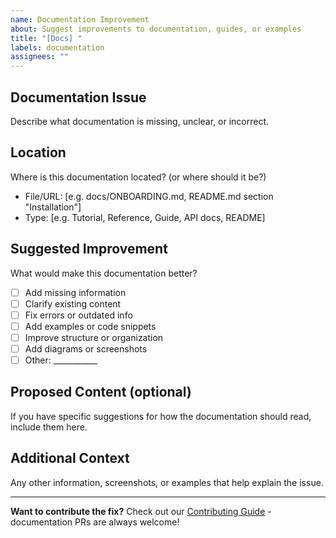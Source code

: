 ```yaml
---
name: Documentation Improvement
about: Suggest improvements to documentation, guides, or examples
title: "[Docs] "
labels: documentation
assignees: ""
---
```


## Documentation Issue

Describe what documentation is missing, unclear, or incorrect.

## Location

Where is this documentation located? (or where should it be?)

- File/URL: [e.g. docs/ONBOARDING.md, README.md section "Installation"]
- Type: [e.g. Tutorial, Reference, Guide, API docs, README]

## Suggested Improvement

What would make this documentation better?

- [ ] Add missing information
- [ ] Clarify existing content
- [ ] Fix errors or outdated info
- [ ] Add examples or code snippets
- [ ] Improve structure or organization
- [ ] Add diagrams or screenshots
- [ ] Other: ___________

## Proposed Content (optional)

If you have specific suggestions for how the documentation should read, include them here.

## Additional Context

Any other information, screenshots, or examples that help explain the issue.

---

**Want to contribute the fix?** Check out our [Contributing Guide](../../CONTRIBUTING.md) - documentation PRs are always welcome!
